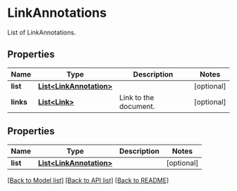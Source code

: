 
# LinkAnnotations
List of LinkAnnotations.

## Properties
Name | Type | Description | Notes
------------ | ------------- | ------------- | -------------
**list** | [**List&lt;LinkAnnotation&gt;**](LinkAnnotation.md) |  | [optional]
**links** | [**List&lt;Link&gt;**](Link.md) | Link to the document. | [optional]


## Properties
Name | Type | Description | Notes
------------ | ------------- | ------------- | -------------
**list** | [**List&lt;LinkAnnotation&gt;**](LinkAnnotation.md) |  |  [optional]

[[Back to Model list]](../../README.md#documentation-for-models) [[Back to API list]](../../README.md#documentation-for-api-endpoints) [[Back to README]](../../README.md)


